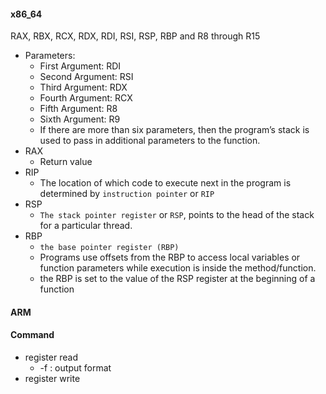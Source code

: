 #### x86_64

RAX, RBX, RCX, RDX, RDI, RSI, RSP, RBP and R8 through R15

* Parameters: 
  * First Argument: RDI
  * Second Argument: RSI
  * Third Argument: RDX
  * Fourth Argument: RCX
  * Fifth Argument: R8
  * Sixth Argument: R9
  * If there are more than six parameters, then the program’s stack is used to pass in additional parameters to the function.
* RAX
  * Return value
* RIP
  * The location of which code to execute next in the program is determined by `instruction pointer` or `RIP`
* RSP
  * `The stack pointer register` or `RSP`, points to the head of the stack for a particular thread.
* RBP
  * `the base pointer register (RBP)`
  * Programs use offsets from the RBP to access local variables or function parameters while execution is inside the method/function.  
  * the RBP is set to the value of the RSP register at the beginning of a function


#### ARM

#### Command

* register read
  * -f : output format
* register write
